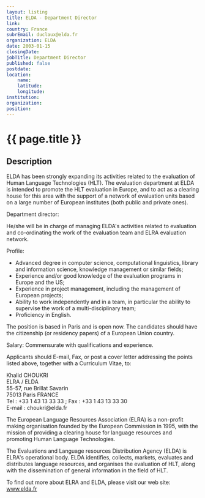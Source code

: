 ```yaml
---
layout: listing
title: ELDA - Department Director
link:
country: France
subrEmail: duclaux@elda.fr
organization: ELDA 
date: 2003-01-15
closingDate: 
jobTitle: Department Director
published: false
postdate:
location:
    name: 
    latitude: 
    longitude: 
institution: 
organization: 
position: 
--- 
```



# {{ page.title }}

## Description


<p>ELDA has been strongly expanding its activities related to the evaluation of Human Language Technologies (HLT). The evaluation department at ELDA is intended to promote the HLT evaluation in Europe, and to act as a clearing house for this area with the support of a network of evaluation units based on a large number of European institutes (both public and private ones).</p>

<p>Department director:</p>
<p>He/she will be in charge of managing ELDA's activities related to evaluation and co-ordinating the work of the evaluation team and ELRA evaluation network.</p>

<p>Profile:
<ul>
<li>Advanced degree in computer science, computational linguistics, library and information science, knowledge management or similar fields;
<li>Experience and/or good knowledge of the evaluation programs in Europe and the US;
<li>Experience in project management, including the management of European projects;
<li>Ability to work independently and in a team, in particular the ability to supervise the work of a multi-disciplinary team;
<li>Proficiency in English.</ul>
</p>

<p>The position is based in Paris and is open now. The candidates should have the citizenship (or residency papers) of a European Union country.</p>

<p>Salary: Commensurate with qualifications and experience.</p>

<p>Applicants should E-mail, Fax, or post a cover letter addressing the points listed above, together with a Curriculum Vitae, to:</p>
<p>Khalid CHOUKRI<br/>
ELRA / ELDA<br/>
55-57, rue Brillat Savarin<br/>
75013 Paris FRANCE<br/>
Tel : +33 1 43 13 33 33 ; Fax : +33 1 43 13 33 30<br/>
E-mail : choukri@elda.fr</p>

<p>The European Language Resources Association (ELRA) is a non-profit making organisation founded by the European Commission in 1995, with the mission of providing a clearing house for language resources and promoting Human Language Technologies.</p>
<p>The Evaluations and Language resources Distribution Agency (ELDA) is ELRA's operational body. ELDA identifies, collects, markets, evaluates and distributes language resources, and organises the evaluation of HLT, along with the dissemination of general information in the field of HLT.</p>

<p>To find out more about ELRA and ELDA, please visit our web site: <a href="www.elda.fr">www.elda.fr</a></p>

